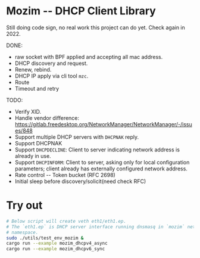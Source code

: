 # Mozim -- DHCP Client Library

Still doing code sign, no real work this project can do yet.
Check again in 2022.

DONE:
 * raw socket with BPF applied and accepting all mac address.
 * DHCP discovery and request.
 * Renew, rebind.
 * DHCP IP apply via cli tool `mzc`.
 * Route
 * Timeout and retry

TODO:
 * Verify XID.
 * Handle vendor difference: https://gitlab.freedesktop.org/NetworkManager/NetworkManager/-/issues/848
 * Support multiple DHCP servers with `DHCPNAK` reply.
 * Support DHCPNAK
 * Support `DHCPDECLINE`: Client to server indicating network address is
   already in use.
 * Support `DHCPINFORM`: Client to server, asking only for local configuration
   parameters; client already has externally configured network address.
 * Rate control -- Token bucket (RFC 2698)
 * Initial sleep before discovery/solicit(need check RFC)

# Try out

```bash
# Below script will create veth eth1/eth1.ep.
# The `eth1.ep` is DHCP server interface running dnsmasq in `mozim` network
# namespace.
sudo ./utils/test_env_mozim &
cargo run --example mozim_dhcpv4_async
cargo run --example mozim_dhcpv6_sync
```
